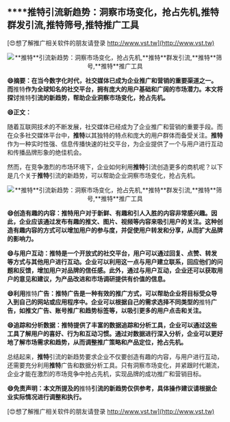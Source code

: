 ## ****推特**引流新趋势：洞察市场变化，抢占先机,**推特**群发引流,**推特**筛号,**推特**推广工具**

[😍想了解推广相关软件的朋友请登录 http://www.vst.tw](http://www.vst.tw)

 <center><img src="https://vst.tw/MP4/tuiguang/png/3.png" alt="**推特**引流新趋势：洞察市场变化，抢占先机,**推特**群发引流,**推特**筛号,**推特**推广工具"></center>

**😄摘要：在当今数字化时代，社交媒体已成为企业推广和营销的重要渠道之一。而**推特**作为全球知名的社交平台，拥有庞大的用户基础和广阔的市场潜力。本文将探讨**推特**引流的新趋势，帮助企业洞察市场变化，抢占先机。**

**😄正文：**

随着互联网技术的不断发展，社交媒体已经成为了企业推广和营销的重要手段。而在众多社交媒体平台中，**推特**以其独特的特点和庞大的用户群体而备受关注。**推特**作为一种实时性强、信息传播快速的社交平台，为企业提供了一个与用户进行互动和传播品牌形象的绝佳机会。

然而，在竞争激烈的市场环境下，企业如何利用**推特**引流创造更多的商机呢？以下是几个关于**推特**引流的新趋势，可以帮助企业洞察市场变化，抢占先机。

 <center><img src="https://vst.tw/MP4/tuiguang/png/7.png" alt="**推特**引流新趋势：洞察市场变化，抢占先机,**推特**群发引流,**推特**筛号,**推特**推广工具"></center>

**😄创造有趣的内容：**推特**用户对于新鲜、有趣和引人入胜的内容非常感兴趣。因此，企业应该通过发布有趣的推文、图片、视频等内容来吸引用户的关注。这种创造有趣内容的方式可以增加用户的参与度，并促使用户转发和分享，从而扩大品牌的影响力。**

**😄与用户互动：**推特**是一个开放式的社交平台，用户可以通过回复、点赞、转发等方式与其他用户进行互动。企业可以利用这一点与用户建立联系，回应他们的问题和反馈，增加用户对品牌的信任感。此外，通过与用户互动，企业还可以获取用户的意见和建议，为产品改进和市场调研提供有价值的信息。**

**😄利用**推特**广告：**推特**广告是一种有效的推广方式，可以帮助企业将目标受众导入到自己的网站或应用程序中。企业可以根据自己的需求选择不同类型的**推特**广告，如推文广告、账号推广和趋势标签等，以吸引更多的用户点击和关注。**

**😄追踪和分析数据：**推特**提供了丰富的数据追踪和分析工具，企业可以通过这些工具了解用户的喜好、行为和互动习惯。通过对数据进行深入分析，企业可以更好地了解市场需求和趋势，从而调整推广策略和产品定位，抢占先机。**

总结起来，**推特**引流的新趋势要求企业不仅要创造有趣的内容，与用户进行互动，还需要充分利用**推特**广告和数据分析工具。只有洞察市场变化，并紧跟时代潮流，企业才能在激烈的市场竞争中抢占先机，实现品牌的成功推广和营销目标。

**😄免责声明：本文所提及的**推特**引流的新趋势仅供参考，具体操作建议请根据企业实际情况进行调整和执行。**

[😍想了解推广相关软件的朋友请登录 http://www.vst.tw](http://www.vst.tw)



